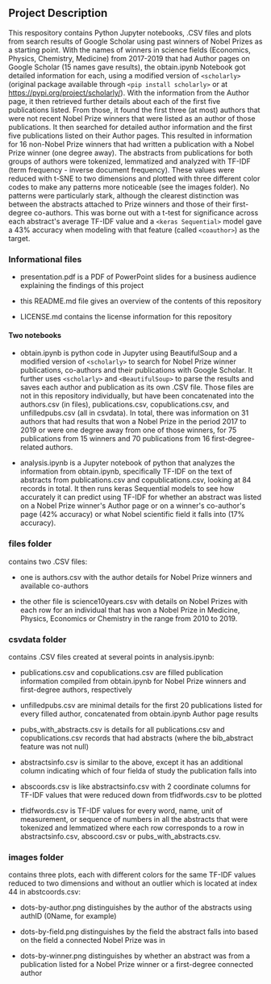 ## Project Description

This respository contains Python Jupyter notebooks, .CSV files and plots from search results of Google Scholar using past winners of Nobel Prizes as a starting point.  With the names of winners in science fields (Economics, Physics, Chemistry, Medicine) from 2017-2019 that had Author pages on Google Scholar (15 names gave results), the obtain.ipynb Notebook got detailed information for each, using a modified version of `<scholarly>` (original package available through `<pip install scholarly>` or at https://pypi.org/project/scholarly/).  With the information from the Author page, it then retrieved further details about each of the first five publications listed.  From those, it found the first three (at most) authors that were not recent Nobel Prize winners that were listed as an author of those publications.  It then searched for detailed author information and the first five publications listed on their Author pages. This resulted in information for 16 non-Nobel Prize winners that had written a publication with a Nobel Prize winner (one degree away).  The abstracts from publications for both groups of authors were tokenized, lemmatized and analyzed with TF-IDF (term frequency - inverse document frequency). These values were reduced with t-SNE to two dimensions and plotted with three different color codes to make any patterns more noticeable (see the images folder).  No patterns were particularly stark, although the clearest distinction was between the abstracts attached to Prize winners and those of their first-degree co-authors.  This was borne out with a t-test for significance across each abstract's average TF-IDF value and a `<keras Sequential>` model gave a 43% accuracy when modeling with that feature (called `<coauthor>`) as the target.

### Informational files

* presentation.pdf is a PDF of PowerPoint slides for a business audience explaining the findings of this project

* this README.md file gives an overview of the contents of this repository

* LICENSE.md contains the license information for this repository

#### Two notebooks

* obtain.ipynb is python code in Jupyter using BeautifulSoup and a modified version of `<scholarly>` to search for Nobel Prize winner publications, co-authors and their publications with Google Scholar. It further uses `<scholarly>` and `<BeautifulSoup>` to parse the results and saves each author and publication as its own .CSV file.  Those files are not in this repository individually, but have been concatenated into the authors.csv (in files), publications.csv, copublications.csv, and unfilledpubs.csv (all in csvdata).  In total, there was information on 31 authors that had results that won a Nobel Prize in the period 2017 to 2019 or were one degree away from one of those winners, for 75 publications from 15 winners and 70 publications from 16 first-degree-related authors.

* analysis.ipynb is a Jupyter notebook of python that analyzes the information from obtain.ipynb, specifically TF-IDF on the text of abstracts from publications.csv and copublications.csv, looking at 84 records in total.  It then runs keras Sequential models to see how accurately it can predict using TF-IDF for whether an abstract was listed on a Nobel Prize winner's Author page or on a winner's co-author's page (42% accuracy) or what Nobel scientific field it falls into (17% accuracy).


### files folder
contains two .CSV files:

* one is authors.csv with the author details for Nobel Prize winners and available co-authors

* the other file is science10years.csv with details on Nobel Prizes with each row for an individual that has won a Nobel Prize in Medicine, Physics, Economics or Chemistry in the range from 2010 to 2019.


### csvdata folder
contains .CSV files created at several points in analysis.ipynb:

* publications.csv and copublications.csv are filled publication information compiled from obtain.ipynb for Nobel Prize winners and first-degree authors, respectively

* unfilledpubs.csv are minimal details for the first 20 publications listed for every filled author, concatenated from obtain.ipynb Author page results

* pubs_with_abstracts.csv is details for all publications.csv and copublications.csv records that had abstracts (where the bib_abstract feature was not null)

* abstractsinfo.csv is similar to the above, except it has an additional column indicating which of four fielda of study the publication falls into

* abscoords.csv is like abstractsinfo.csv with 2 coordinate columns for TF-IDF values that were reduced down from tfidfwords.csv to be plotted

* tfidfwords.csv is TF-IDF values for every word, name, unit of measurement, or sequence of numbers in all the abstracts that were tokenized and lemmatized where each row corresponds to a row in abstractsinfo.csv, abscoord.csv or pubs_with_abstracts.csv.


### images folder
contains three plots, each with different colors for the same TF-IDF values reduced to two dimensions and without an outlier which is located at index 44 in abstcoords.csv:

* dots-by-author.png distinguishes by the author of the abstracts using authID (0Name, for example)

* dots-by-field.png distinguishes by the field the abstract falls into based on the field a connected Nobel Prize was in

* dots-by-winner.png distinguishes by whether an abstract was from a publication listed for a Nobel Prize winner or a first-degree connected author